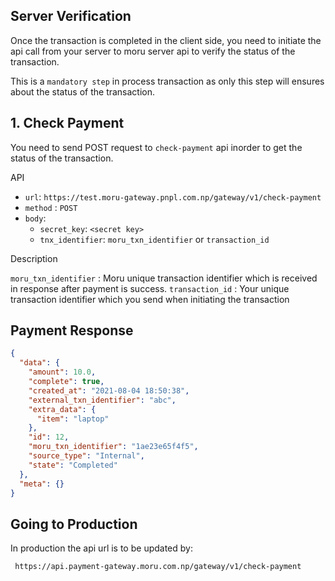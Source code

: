 ## Server Verification

Once the transaction is completed in the client side, you need to initiate the api call from your server to moru server api to verify the status of the transaction.

This is a `mandatory step` in process transaction as only this step will ensures about the status of the transaction.

## 1. Check Payment

You need to send POST request to `check-payment` api inorder to get the status of the transaction.

API

- `url`: `https://test.moru-gateway.pnpl.com.np/gateway/v1/check-payment`
- `method` : `POST`
- `body`:
  - `secret_key`: `<secret key>`
  - `tnx_identifier`: `moru_txn_identifier` or `transaction_id`

Description

`moru_txn_identifier` : Moru unique transaction identifier which is received in response after payment is success.
`transaction_id` : Your unique transaction identifier which you send when initiating the transaction

## Payment Response

```json
{
  "data": {
    "amount": 10.0,
    "complete": true,
    "created_at": "2021-08-04 18:50:38",
    "external_txn_identifier": "abc",
    "extra_data": {
      "item": "laptop"
    },
    "id": 12,
    "moru_txn_identifier": "1ae23e65f4f5",
    "source_type": "Internal",
    "state": "Completed"
  },
  "meta": {}
}
```

## Going to Production

In production the api url is to be updated by:

` https://api.payment-gateway.moru.com.np/gateway/v1/check-payment`

